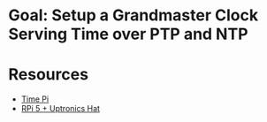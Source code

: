 # Goal: Setup a Grandmaster Clock Serving Time over PTP and NTP

# Resources
- [Time Pi](https://www.jeffgeerling.com/blog/2025/diy-ptp-grandmaster-clock-raspberry-pi)
- [RPi 5 + Uptronics Hat](https://github.com/tiagofreire-pt/rpi_uputronics_stratum1_chrony/tree/main)
